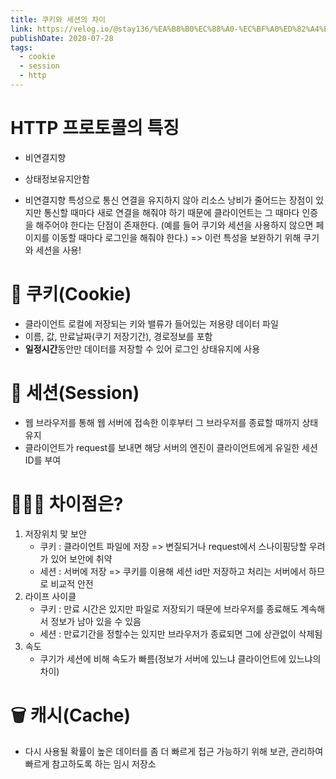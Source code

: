 ```yaml
---
title: 쿠키와 세션의 차이
link: https://velog.io/@stay136/%EA%B8%B0%EC%88%A0-%EC%BF%A0%ED%82%A4%EC%99%80-%EC%84%B8%EC%85%98%EC%9D%98-%EC%B0%A8%EC%9D%B4
publishDate: 2020-07-28
tags: 
  - cookie 
  - session
  - http
---
```

# HTTP 프로토콜의 특징
- 비연결지향
- 상태정보유지안함

- 비연결지향 특성으로 통신 연결을 유지하지 않아 리소스 낭비가 줄어드는 장점이 있지만 통신할 때마다 새로 연결을 해줘야 하기 때문에 클라이언트는 그 때마다 인증을 해주어야 한다는 단점이 존재한다.
        (예를 들어 쿠기와 세션을 사용하지 않으면 페이지를 이동할 때마다 로그인을 해줘야 한다.)
    => 이런 특성을 보완하기 위해 쿠기와 세션을 사용!

# 🍪 쿠키(Cookie)
- 클라이언트 로컬에 저장되는 키와 밸류가 들어있는 저용량 데이터 파일
- 이름, 값, 만료날짜(쿠기 저장기간), 경로정보를 포함
- **일정시간**동안만 데이터를 저장할 수 있어 로그인 상태유지에 사용

# 🔑 세션(Session)
 - 웹 브라우저를 통해 웹 서버에 접속한 이후부터 그 브라우저를 종료할 때까지 상태 유지
 - 클라이언트가 request를 보내면 해당 서버의 엔진이 클라이언트에게 유일한 세션 ID를 부여

# 🤷🏻‍♀️ 차이점은?
1. 저장위치 맟 보안
    - 쿠키 : 클라이언트 파일에 저장 => 변질되거나 request에서 스나이핑당할 우려가 있어 보안에 취약
    - 세션 : 서버에 저장 => 쿠키를 이용해 세션 id만 저장하고 처리는 서버에서 하므로 비교적 안전
2. 라이프 사이클
    - 쿠키 : 만료 시간은 있지만 파일로 저장되기 때문에 브라우저를 종료해도 계속해서 정보가 남아 있을 수 있음
    - 세션 : 만료기간을 정할수는 있지만 브라우저가 종료되면 그에 상관없이 삭제됨
3. 속도
    - 쿠기가 세션에 비해 속도가 빠름(정보가 서버에 있느냐 클라이언트에 있느냐의 차이)

# 🗑 캐시(Cache)
- 다시 사용될 확률이 높은 데이터를 좀 더 빠르게 접근 가능하기 위해 보관, 관리하여 빠르게 참고하도록 하는 임시 저장소
